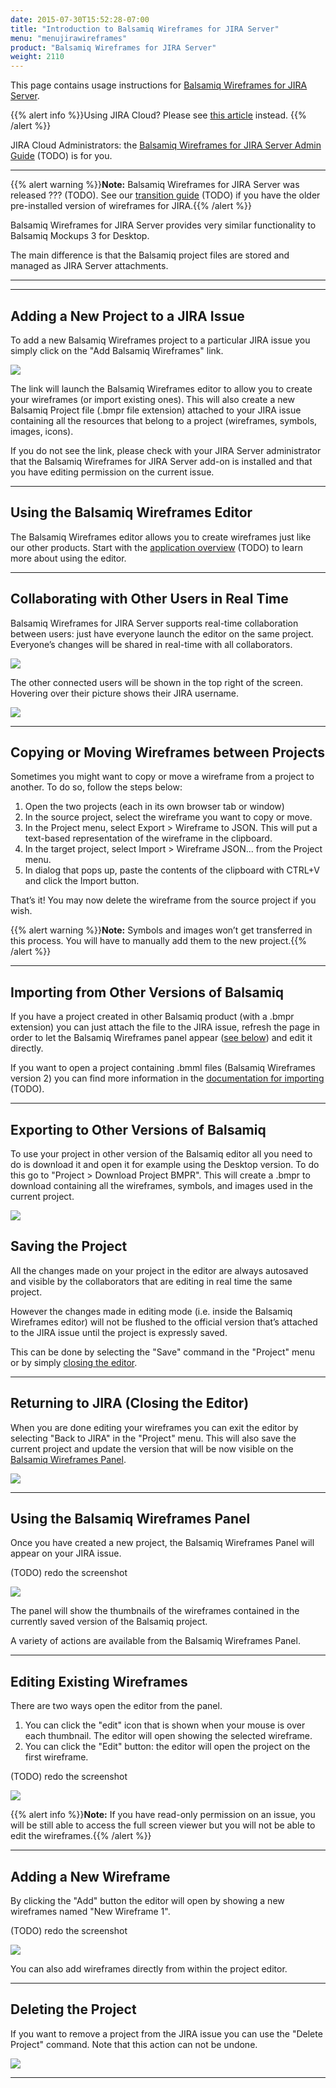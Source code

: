 ```yaml
---
date: 2015-07-30T15:52:28-07:00
title: "Introduction to Balsamiq Wireframes for JIRA Server"
menu: "menujirawireframes"
product: "Balsamiq Wireframes for JIRA Server"
weight: 2110
---
```


This page contains usage instructions for [Balsamiq Wireframes for JIRA Server](https://marketplace.atlassian.com/plugins/com.balsamiq.jira.plugins.mockups/server/overview).

{{% alert info %}}Using JIRA Cloud? Please see [this article](https://docs.balsamiq.com/jira/cloud/intro/) instead. {{% /alert %}}

JIRA Cloud Administrators: the [Balsamiq Wireframes for JIRA Server Admin Guide](https://docs.balsamiq.com/jira/cloud/admin-guide-cloud/) (TODO) is for you.

* * *

{{% alert warning %}}**Note:** Balsamiq Wireframes for JIRA Server was released ??? (TODO). See our [transition guide](https://docs.balsamiq.com/jira/cloud/transition-guide/) (TODO) if you have the older pre-installed version of wireframes for JIRA.{{% /alert %}}

Balsamiq Wireframes for JIRA Server provides very similar functionality to Balsamiq Mockups 3 for Desktop.

The main difference is that the Balsamiq project files are stored and managed as JIRA Server attachments.

* * *

* * *

## Adding a New Project to a JIRA Issue

To add a new Balsamiq Wireframes project to a particular JIRA issue you simply click on the "Add Balsamiq Wireframes" link.

![](//media.balsamiq.com/img/support/docs/jira/wireframes/user-guide-2.png)

The link will launch the Balsamiq Wireframes editor to allow you to create your wireframes (or import existing ones). This will also create a new Balsamiq Project file (.bmpr file extension) attached to your JIRA issue containing all the resources that belong to a project (wireframes, symbols, images, icons).

If you do not see the link, please check with your JIRA Server administrator that the Balsamiq Wireframes for JIRA Server add-on is installed and that you have editing permission on the current issue.

* * *

## Using the Balsamiq Wireframes Editor

The Balsamiq Wireframes editor allows you to create wireframes just like our other products. Start with the [application overview](https://docs.balsamiq.com/jira/cloud/overview/) (TODO) to learn more about using the editor.

* * *

## Collaborating with Other Users in Real Time

Balsamiq Wireframes for JIRA Server supports real-time collaboration between users: just have everyone launch the editor on the same project. Everyone’s changes will be shared in real-time with all collaborators.

![](//media.balsamiq.com/img/support/docs/jira/wireframes/user-guide-3.png)

The other connected users will be shown in the top right of the screen. Hovering over their picture shows their JIRA username.

![](//media.balsamiq.com/img/support/docs/jira/wireframes/user-guide-4.png)

* * *

## Copying or Moving Wireframes between Projects

Sometimes you might want to copy or move a wireframe from a project to another. To do so, follow the steps below:

1.  Open the two projects (each in its own browser tab or window)
2.  In the source project, select the wireframe you want to copy or move.
3.  In the Project menu, select Export > Wireframe to JSON. This will put a text-based representation of the wireframe in the clipboard.
4.  In the target project, select Import > Wireframe JSON... from the Project menu.
5.  In dialog that pops up, paste the contents of the clipboard with CTRL+V and click the Import button.

That’s it! You may now delete the wireframe from the source project if you wish.

{{% alert warning %}}**Note:** Symbols and images won’t get transferred in this process. You will have to manually add them to the new project.{{% /alert %}}

* * *

## Importing from Other Versions of Balsamiq

If you have a project created in other Balsamiq product (with a .bmpr extension) you can just attach the file to the JIRA issue, refresh the page in order to let the Balsamiq Wireframes panel appear ([see below](#using-the-balsamiq-wireframes-panel)) and edit it directly.

If you want to open a project containing .bmml files (Balsamiq Wireframes version 2) you can find more information in the [documentation for importing](https://docs.balsamiq.com/jira/cloud/importing/) (TODO).

* * *

## Exporting to Other Versions of Balsamiq

To use your project in other version of the Balsamiq editor all you need to do is download it and open it for example using the Desktop version. To do this go to "Project > Download Project BMPR". This will create a .bmpr to download containing all the wireframes, symbols, and images used in the current project.

![](//media.balsamiq.com/img/support/docs/jira/wireframes/user-guide-5.png)

## Saving the Project

All the changes made on your project in the editor are always autosaved and visible by the collaborators that are editing in real time the same project.

However the changes made in editing mode (i.e. inside the Balsamiq Wireframes editor) will not be flushed to the official version that’s attached to the JIRA issue until the project is expressly saved.

This can be done by selecting the "Save" command in the "Project" menu or by simply [closing the editor](https://docs.balsamiq.com/jira/cloud/intro/#returning-to-jira-closing-the-editor).

* * *

## Returning to JIRA (Closing the Editor)

When you are done editing your wireframes you can exit the editor by selecting "Back to JIRA" in the "Project" menu. This will also save the current project and update the version that will be now visible on the [Balsamiq Wireframes Panel](#using-the-balsamiq-wireframes-panel).

![](//media.balsamiq.com/img/support/docs/jira/wireframes/user-guide-6.png)

* * *

## Using the Balsamiq Wireframes Panel

Once you have created a new project, the Balsamiq Wireframes Panel will appear on your JIRA issue.

(TODO) redo the screenshot

![](https://media.balsamiq.com/img/support/docs/jira/userguidecloud/panel.png)

The panel will show the thumbnails of the wireframes contained in the currently saved version of the Balsamiq project.

A variety of actions are available from the Balsamiq Wireframes Panel.

* * *

## Editing Existing Wireframes

There are two ways open the editor from the panel.

1.  You can click the "edit" icon that is shown when your mouse is over each thumbnail. The editor will open showing the selected wireframe.
2.  You can click the "Edit" button: the editor will open the project on the first wireframe.

(TODO) redo the screenshot

![](https://media.balsamiq.com/img/support/docs/jira/userguidecloud/edit.png)

{{% alert info %}}**Note:** If you have read-only permission on an issue, you will be still able to access the full screen viewer but you will not be able to edit the wireframes.{{% /alert %}}

* * *

## Adding a New Wireframe

By clicking the "Add" button the editor will open by showing a new wireframes named "New Wireframe 1".

(TODO) redo the screenshot

![](https://media.balsamiq.com/img/support/docs/jira/userguidecloud/addpanel.png)

You can also add wireframes directly from within the project editor.

* * *

## Deleting the Project

If you want to remove a project from the JIRA issue you can use the "Delete Project" command. Note that this action can not be undone.

![](https://media.balsamiq.com/img/support/docs/jira/userguidecloud/deleteproject.png)

* * *